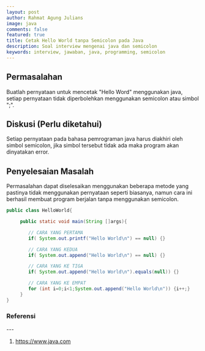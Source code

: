 ```yaml
---
layout: post
author: Rahmat Agung Julians
image: java
comments: false
featured: true
title: Cetak Hello World tanpa Semicolon pada Java
description: Soal interview mengenai java dan semicolon
keywords: interview, jawaban, java, programming, semicolon
---
```


## Permasalahan

Buatlah pernyataan untuk mencetak "Hello Word" menggunakan java, setiap pernyataan tidak diperbolehkan menggunakan semicolon atau simbol ";".

## Diskusi (Perlu diketahui)

Setiap pernyataan pada bahasa pemrograman java harus diakhiri oleh simbol semicolon, jika simbol tersebut tidak ada maka program akan dinyatakan error.

## Penyelesaian Masalah

Permasalahan dapat diselesaikan menggunakan beberapa metode yang pastinya tidak menggunakan pernyataan seperti biasanya, namun cara ini berhasil membuat program berjalan tanpa menggunakan semicolon.

```java
public class HelloWorld{

     public static void main(String []args){

        // CARA YANG PERTAMA
        if( System.out.printf("Hello World\n") == null) {}

        // CARA YANG KEDUA
        if( System.out.append("Hello World\n") == null) {}

        // CARA YANG KE TIGA
        if( System.out.append("Hello World\n").equals(null)) {}

        // CARA YANG KE EMPAT
        for (int i=0;i<1;System.out.append("Hello World\n")) {i++;}
     }
}
```

<h3 class="title-referensi"><b>Referensi</b></h3> 
--- 
<ol class="referensi">
    <li>
        <a href="https://www.java.com/">https://www.java.com</a>
    </li>
</ol>
